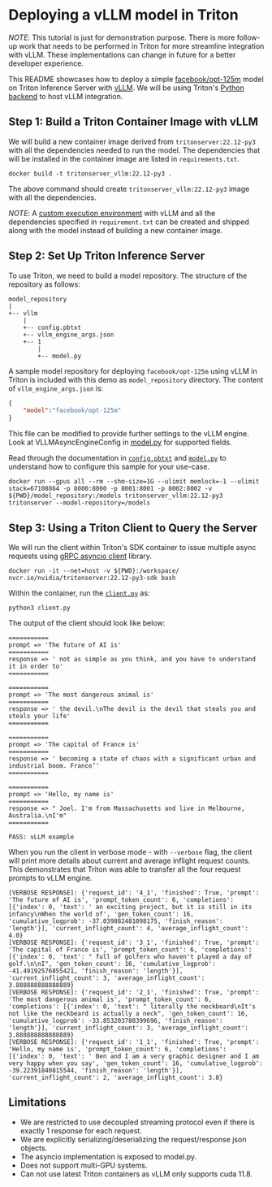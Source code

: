<!--
# Copyright 2023, NVIDIA CORPORATION & AFFILIATES. All rights reserved.
#
# Redistribution and use in source and binary forms, with or without
# modification, are permitted provided that the following conditions
# are met:
#  * Redistributions of source code must retain the above copyright
#    notice, this list of conditions and the following disclaimer.
#  * Redistributions in binary form must reproduce the above copyright
#    notice, this list of conditions and the following disclaimer in the
#    documentation and/or other materials provided with the distribution.
#  * Neither the name of NVIDIA CORPORATION nor the names of its
#    contributors may be used to endorse or promote products derived
#    from this software without specific prior written permission.
#
# THIS SOFTWARE IS PROVIDED BY THE COPYRIGHT HOLDERS ``AS IS'' AND ANY
# EXPRESS OR IMPLIED WARRANTIES, INCLUDING, BUT NOT LIMITED TO, THE
# IMPLIED WARRANTIES OF MERCHANTABILITY AND FITNESS FOR A PARTICULAR
# PURPOSE ARE DISCLAIMED.  IN NO EVENT SHALL THE COPYRIGHT OWNER OR
# CONTRIBUTORS BE LIABLE FOR ANY DIRECT, INDIRECT, INCIDENTAL, SPECIAL,
# EXEMPLARY, OR CONSEQUENTIAL DAMAGES (INCLUDING, BUT NOT LIMITED TO,
# PROCUREMENT OF SUBSTITUTE GOODS OR SERVICES; LOSS OF USE, DATA, OR
# PROFITS; OR BUSINESS INTERRUPTION) HOWEVER CAUSED AND ON ANY THEORY
# OF LIABILITY, WHETHER IN CONTRACT, STRICT LIABILITY, OR TORT
# (INCLUDING NEGLIGENCE OR OTHERWISE) ARISING IN ANY WAY OUT OF THE USE
# OF THIS SOFTWARE, EVEN IF ADVISED OF THE POSSIBILITY OF SUCH DAMAGE.
-->


# Deploying a vLLM model in Triton

*NOTE*: This tutorial is just for demonstration purpose. There is more follow-up work
that needs to be performed in Triton for more streamline integration with vLLM.
These implementations can change in future for a better developer experience.

This README showcases how to deploy a simple [facebook/opt-125m](https://huggingface.co/facebook/opt-125m) model on Triton Inference Server with [vLLM](https://github.com/vllm-project/vllm). We will be using Triton's [Python backend](https://github.com/triton-inference-server/python_backend) to host vLLM integration.

## Step 1: Build a Triton Container Image with vLLM


We will build a new container image derived from `tritonserver:22.12-py3` with all the dependencies needed to run the model.
The dependencies that will be installed in the container image are listed in `requirements.txt`.

```
docker build -t tritonserver_vllm:22.12-py3 .
```

The above command should create `tritonserver_vllm:22.12-py3` image with all the dependencies.

*NOTE*: A [custom execution environment](https://github.com/triton-inference-server/python_backend#creating-custom-execution-environments) with vLLM and all the dependencies
specified in `requirement.txt` can be created and shipped along with the model instead of
building a new container image.

## Step 2: Set Up Triton Inference Server

To use Triton, we need to build a model repository. The structure of the repository as follows:
```
model_repository
|
+-- vllm
    |
    +-- config.pbtxt
    +-- vllm_engine_args.json
    +-- 1
        |
        +-- model.py
```

A sample model repository for deploying `facebook/opt-125m` using vLLM in Triton is included with this demo as `model_repository` directory. The content of `vllm_engine_args.json` is:

```json
{
    "model":"facebook/opt-125m"
}
```
This file can be modified to provide further settings to the vLLM engine. Look at VLLMAsyncEngineConfig in [model.py](model_repository/vllm/1/model.py) for supported fields.

Read through the documentation in [`config.pbtxt`](model_repository/vllm/config.pbtxt) and [`model.py`](model_repository/vllm/1/model.py) to
understand how to configure this sample for your use-case.


```
docker run --gpus all --rm --shm-size=1G --ulimit memlock=-1 --ulimit stack=67108864 -p 8000:8000 -p 8001:8001 -p 8002:8002 -v ${PWD}/model_repository:/models tritonserver_vllm:22.12-py3 tritonserver --model-repository=/models
```



## Step 3: Using a Triton Client to Query the Server

We will run the client within Triton's SDK container to issue multiple async requests using
[gRPC asyncio client](https://github.com/triton-inference-server/client/blob/main/src/python/library/tritonclient/grpc/aio/__init__.py)
library.

```
docker run -it --net=host -v ${PWD}:/workspace/ nvcr.io/nvidia/tritonserver:22.12-py3-sdk bash
```

Within the container, run the [`client.py`](client.py) as:

```
python3 client.py

```

The output of the client should look like below:
```
===========
prompt => 'The future of AI is'
===========
response => ' not as simple as you think, and you have to understand it in order to'
=========== 

===========
prompt => 'The most dangerous animal is'
===========
response => ' the devil.\nThe devil is the devil that steals you and steals your life'
=========== 

===========
prompt => 'The capital of France is'
===========
response => ' becoming a state of chaos with a significant urban and industrial boom. France’'
=========== 

===========
prompt => 'Hello, my name is'
===========
response => " Joel. I'm from Massachusetts and live in Melbourne, Australia.\nI'm"
=========== 

PASS: vLLM example
```

When you run the client in verbose mode - with `--verbose` flag, the client will print more details about current and average inflight request counts. This demonstrates that Triton was able to transfer all the four request prompts to vLLM engine.

```
[VERBOSE RESPONSE]: {'request_id': '4_1', 'finished': True, 'prompt': 'The future of AI is', 'prompt_token_count': 6, 'completions': [{'index': 0, 'text': ' an exciting project, but it is still in its infancy\nWhen the world of', 'gen_token_count': 16, 'cumulative_logprob': -37.039882481098175, 'finish_reason': 'length'}], 'current_inflight_count': 4, 'average_inflight_count': 4.0}
[VERBOSE RESPONSE]: {'request_id': '3_1', 'finished': True, 'prompt': 'The capital of France is', 'prompt_token_count': 6, 'completions': [{'index': 0, 'text': " full of golfers who haven't played a day of golf.\n\nI", 'gen_token_count': 16, 'cumulative_logprob': -41.49192576855421, 'finish_reason': 'length'}], 'current_inflight_count': 3, 'average_inflight_count': 3.888888888888889}
[VERBOSE RESPONSE]: {'request_id': '2_1', 'finished': True, 'prompt': 'The most dangerous animal is', 'prompt_token_count': 6, 'completions': [{'index': 0, 'text': " literally the neckbeard\nIt's not like the neckbeard is actually a neck", 'gen_token_count': 16, 'cumulative_logprob': -33.853203788399696, 'finish_reason': 'length'}], 'current_inflight_count': 3, 'average_inflight_count': 3.888888888888889}
[VERBOSE RESPONSE]: {'request_id': '1_1', 'finished': True, 'prompt': 'Hello, my name is', 'prompt_token_count': 6, 'completions': [{'index': 0, 'text': ' Ben and I am a very graphic designer and I am very happy when you say', 'gen_token_count': 16, 'cumulative_logprob': -39.22391840815544, 'finish_reason': 'length'}], 'current_inflight_count': 2, 'average_inflight_count': 3.8}

```

## Limitations

- We are restricted to use decoupled streaming protocol even if there is exactly 1 response for each request.
- We are explicitly serializing/deserializing the request/response json objects.
- The asyncio implementation is exposed to model.py.
- Does not support multi-GPU systems.
- Can not use latest Triton containers as vLLM only supports cuda 11.8.
